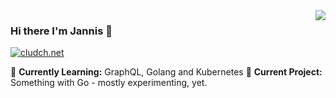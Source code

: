 <img align='right' src="https://github-readme-stats.vercel.app/api?username=Cludch&show_icons=true">

### Hi there I'm Jannis :wave:

[![cludch.net](https://img.shields.io/static/v1?label=lucafluri.ch&message=%20&color=green&logo=&style=flat-square&logoColor=white)](https://cludch.net/)
  
  
🌱 **Currently Learning:** GraphQL, Golang and Kubernetes
🚧 **Current Project:** Something with Go - mostly experimenting, yet.
